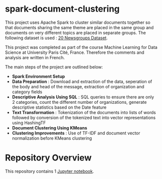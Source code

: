 # spark-document-clustering

This project uses Apache Spark to cluster similar documents together so that documents sharing the same theme are placed in the same group and documents on very different topics are placed in separate groups. The following dataset is used : [20 Newsgroups Dataset](http://qwone.com/~jason/20Newsgroups/).

This project was completed as part of the course Machine Learning for Data Science at University Paris Cité, France. Therefore the comments and analysis are written in French.

The main steps of the project are outlined below:

- **Spark Environment Setup** 
- **Data Preparation** : Download and extraction of the data, seperation of the body and head of the message, extraction of organization and category fields
- **Descriptive Analysis Using SQL** : SQL queries to ensure there are only 2 categories, count the different number of organizations, generate descriptive statistics based on the Date feature
- **Text Transformation** : Tokenization of the documents into lists of words followed by conversion of the tokenized text into vector representations using HashingTF
- **Document Clustering Using KMeans**
- **Clustering Improvements** : Use of TF-IDF and document vector normalization before KMeans clustering

# Repository Overview
This repository contains 1 [Jupyter notebook](SparkProject.ipynb).

